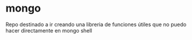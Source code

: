 # mongo
Repo destinado a ir creando una libreria de funciones útiles que no puedo hacer directamente en mongo shell

